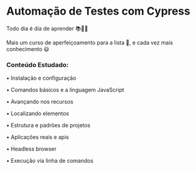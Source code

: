 # Automação de Testes com Cypress

Todo dia é dia de aprender 📚👨‍🎓

Mais um curso de aperfeiçoamento para a lista 👏, e cada vez mais conhecimento 😃

### Conteúdo Estudado:

• Instalação e configuração

• Comandos básicos e a linguagem JavaScript

• Avançando nos recursos

• Localizando elementos

• Estrutura e padrões de projetos

• Aplicações reais e apis

• Headless browser

• Execução via linha de comandos